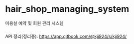 # hair_shop_managing_system
미용실 예약 및 회원 관리 시스템

###
API 정리(정리중): https://app.gitbook.com/@kjj924/s/kjj924/


